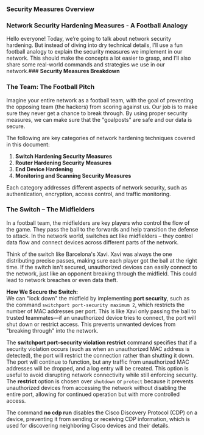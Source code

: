 ### **Security Measures Overview**

### **Network Security Hardening Measures - A Football Analogy**

Hello everyone! Today, we’re going to talk about network security hardening. But instead of diving into dry technical details, I’ll use a fun football analogy to explain the security measures we implement in our network. This should make the concepts a lot easier to grasp, and I’ll also share some real-world commands and strategies we use in our network.### **Security Measures Breakdown**

### **The Team: The Football Pitch**

Imagine your entire network as a football team, with the goal of preventing the opposing team (the hackers) from scoring against us. Our job is to make sure they never get a chance to break through. By using proper security measures, we can make sure that the "goalposts" are safe and our data is secure. 

The following are key categories of network hardening techniques covered in this document:

1. **Switch Hardening Security Measures**  
2. **Router Hardening Security Measures**  
3. **End Device Hardening**  
4. **Monitoring and Scanning Security Measures**

Each category addresses different aspects of network security, such as authentication, encryption, access control, and traffic monitoring.

###  The Switch – The Midfielders

In a football team, the midfielders are key players who control the flow of the game. They pass the ball to the forwards and help transition the defense to attack. In the network world, switches act like midfielders – they control data flow and connect devices across different parts of the network.
 
Think of the switch like Barcelona's Xavi. Xavi was always the one distributing precise passes, making sure each player got the ball at the right time. If the switch isn't secured, unauthorized devices can easily connect to the network, just like an opponent breaking through the midfield. This could lead to network breaches or even data theft.

**How We Secure the Switch:**  
We can "lock down" the midfield by implementing **port security**, such as the command `switchport port-security maximum 2`, which restricts the number of MAC addresses per port. This is like Xavi only passing the ball to trusted teammates—if an unauthorized device tries to connect, the port will shut down or restrict access. This prevents unwanted devices from "breaking through" into the network.

The **switchport port-security violation restrict** command specifies that if a security violation occurs (such as when an unauthorized MAC address is detected), the port will restrict the connection rather than shutting it down. The port will continue to function, but any traffic from unauthorized MAC addresses will be dropped, and a log entry will be created. This option is useful to avoid disrupting network connectivity while still enforcing security.
The **restrict** option is chosen over `shutdown` or `protect` because it prevents unauthorized devices from accessing the network without disabling the entire port, allowing for continued operation but with more controlled access.

The command **no cdp run** disables the Cisco Discovery Protocol (CDP) on a device, preventing it from sending or receiving CDP information, which is used for discovering neighboring Cisco devices and their details.


